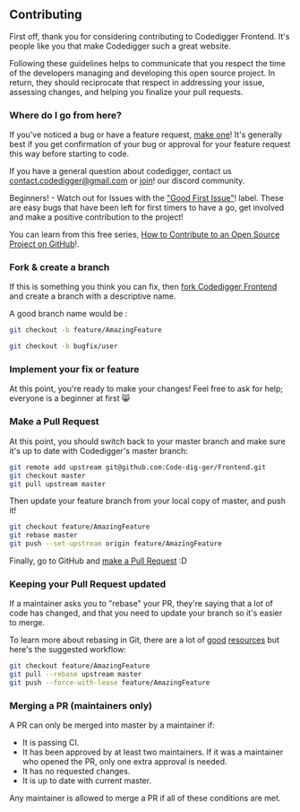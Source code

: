 ## Contributing

First off, thank you for considering contributing to Codedigger Frontend. It's people like you that make Codedigger such a great website.

Following these guidelines helps to communicate that you respect the time of the developers managing and developing this open source project. In return, they should reciprocate that respect in addressing your issue, assessing changes, and helping you finalize your pull requests.

### Where do I go from here?

If you've noticed a bug or have a feature request, [make one][new issue]! It's
generally best if you get confirmation of your bug or approval for your feature
request this way before starting to code.

If you have a general question about codedigger, contact us contact.codedigger@gmail.com or [join][discord link]! our discord community. 

Beginners! - Watch out for Issues with the ["Good First Issue"][good first issue]! label. These are easy bugs that have been left for first timers to have a go, get involved and make a positive contribution to the project!

You can learn from this free series, [How to Contribute to an Open Source Project on GitHub][open-source-tutorial]!.

### Fork & create a branch

If this is something you think you can fix, then [fork Codedigger Frontend] and create
a branch with a descriptive name.

A good branch name would be : 
```sh
git checkout -b feature/AmazingFeature
```
```sh
git checkout -b bugfix/user
```

### Implement your fix or feature

At this point, you're ready to make your changes! Feel free to ask for help;
everyone is a beginner at first :smile_cat:

### Make a Pull Request

At this point, you should switch back to your master branch and make sure it's
up to date with Codedigger's master branch:

```sh
git remote add upstream git@github.com:Code-dig-ger/Frontend.git
git checkout master
git pull upstream master
```

Then update your feature branch from your local copy of master, and push it!

```sh
git checkout feature/AmazingFeature
git rebase master
git push --set-upstream origin feature/AmazingFeature
```

Finally, go to GitHub and [make a Pull Request][] :D

### Keeping your Pull Request updated

If a maintainer asks you to "rebase" your PR, they're saying that a lot of code
has changed, and that you need to update your branch so it's easier to merge.

To learn more about rebasing in Git, there are a lot of [good][git rebasing]
[resources][interactive rebase] but here's the suggested workflow:

```sh
git checkout feature/AmazingFeature
git pull --rebase upstream master
git push --force-with-lease feature/AmazingFeature
```

### Merging a PR (maintainers only)

A PR can only be merged into master by a maintainer if:

* It is passing CI.
* It has been approved by at least two maintainers. If it was a maintainer who
  opened the PR, only one extra approval is needed.
* It has no requested changes.
* It is up to date with current master.

Any maintainer is allowed to merge a PR if all of these conditions are
met.


[new issue]: https://github.com/Code-dig-ger/Frontend/issues/new/choose
[discord link]: https://discord.gg/4ZeNgUn7cF
[good first issue]: https://github.com/Code-dig-ger/Frontend/issues?q=is%3Aopen+is%3Aissue+label%3A%22good+first+issue%22
[fork Codedigger Frontend]: https://help.github.com/articles/fork-a-repo
[open-source-tutorial]: https://egghead.io/series/how-to-contribute-to-an-open-source-project-on-github
[make a pull request]: https://help.github.com/articles/creating-a-pull-request
[git rebasing]: http://git-scm.com/book/en/Git-Branching-Rebasing
[interactive rebase]: https://help.github.com/en/github/using-git/about-git-rebase
